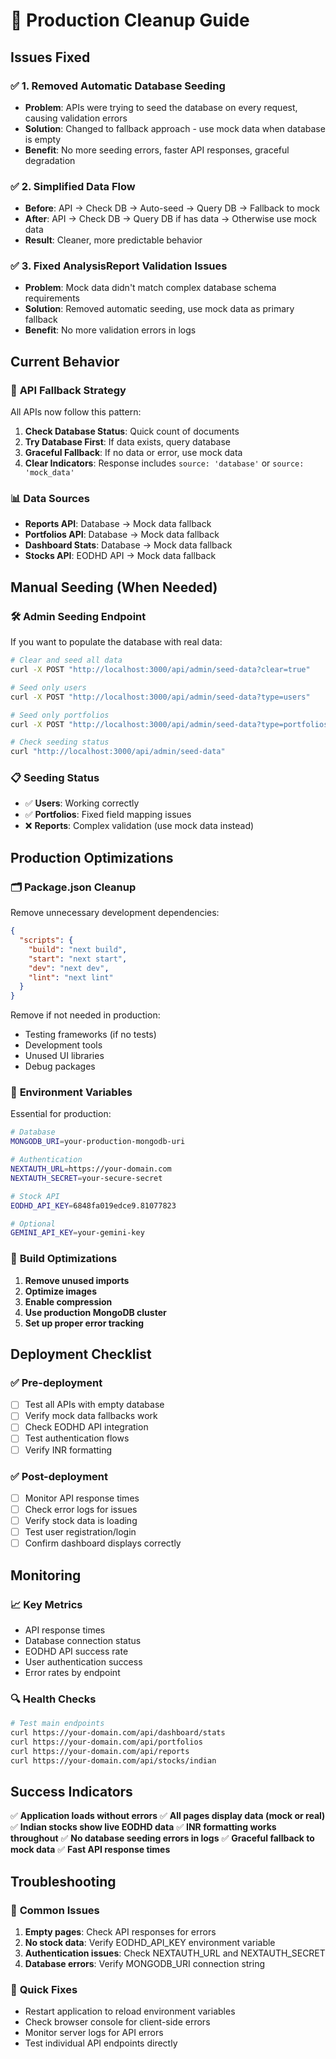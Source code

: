 # 🚀 Production Cleanup Guide

## Issues Fixed

### ✅ **1. Removed Automatic Database Seeding**
- **Problem**: APIs were trying to seed the database on every request, causing validation errors
- **Solution**: Changed to fallback approach - use mock data when database is empty
- **Benefit**: No more seeding errors, faster API responses, graceful degradation

### ✅ **2. Simplified Data Flow**
- **Before**: API → Check DB → Auto-seed → Query DB → Fallback to mock
- **After**: API → Check DB → Query DB if has data → Otherwise use mock data
- **Result**: Cleaner, more predictable behavior

### ✅ **3. Fixed AnalysisReport Validation Issues**
- **Problem**: Mock data didn't match complex database schema requirements
- **Solution**: Removed automatic seeding, use mock data as primary fallback
- **Benefit**: No more validation errors in logs

## Current Behavior

### 🔄 **API Fallback Strategy**
All APIs now follow this pattern:

1. **Check Database Status**: Quick count of documents
2. **Try Database First**: If data exists, query database
3. **Graceful Fallback**: If no data or error, use mock data
4. **Clear Indicators**: Response includes `source: 'database'` or `source: 'mock_data'`

### 📊 **Data Sources**
- **Reports API**: Database → Mock data fallback
- **Portfolios API**: Database → Mock data fallback  
- **Dashboard Stats**: Database → Mock data fallback
- **Stocks API**: EODHD API → Mock data fallback

## Manual Seeding (When Needed)

### 🛠️ **Admin Seeding Endpoint**
If you want to populate the database with real data:

```bash
# Clear and seed all data
curl -X POST "http://localhost:3000/api/admin/seed-data?clear=true"

# Seed only users
curl -X POST "http://localhost:3000/api/admin/seed-data?type=users"

# Seed only portfolios  
curl -X POST "http://localhost:3000/api/admin/seed-data?type=portfolios"

# Check seeding status
curl "http://localhost:3000/api/admin/seed-data"
```

### 📋 **Seeding Status**
- ✅ **Users**: Working correctly
- ✅ **Portfolios**: Fixed field mapping issues
- ❌ **Reports**: Complex validation (use mock data instead)

## Production Optimizations

### 🗂️ **Package.json Cleanup**
Remove unnecessary development dependencies:

```json
{
  "scripts": {
    "build": "next build",
    "start": "next start",
    "dev": "next dev",
    "lint": "next lint"
  }
}
```

Remove if not needed in production:
- Testing frameworks (if no tests)
- Development tools
- Unused UI libraries
- Debug packages

### 🔧 **Environment Variables**
Essential for production:

```bash
# Database
MONGODB_URI=your-production-mongodb-uri

# Authentication
NEXTAUTH_URL=https://your-domain.com
NEXTAUTH_SECRET=your-secure-secret

# Stock API
EODHD_API_KEY=6848fa019edce9.81077823

# Optional
GEMINI_API_KEY=your-gemini-key
```

### 🚀 **Build Optimizations**

1. **Remove unused imports**
2. **Optimize images** 
3. **Enable compression**
4. **Use production MongoDB cluster**
5. **Set up proper error tracking**

## Deployment Checklist

### ✅ **Pre-deployment**
- [ ] Test all APIs with empty database
- [ ] Verify mock data fallbacks work
- [ ] Check EODHD API integration
- [ ] Test authentication flows
- [ ] Verify INR formatting

### ✅ **Post-deployment**
- [ ] Monitor API response times
- [ ] Check error logs for issues
- [ ] Verify stock data is loading
- [ ] Test user registration/login
- [ ] Confirm dashboard displays correctly

## Monitoring

### 📈 **Key Metrics**
- API response times
- Database connection status
- EODHD API success rate
- User authentication success
- Error rates by endpoint

### 🔍 **Health Checks**
```bash
# Test main endpoints
curl https://your-domain.com/api/dashboard/stats
curl https://your-domain.com/api/portfolios
curl https://your-domain.com/api/reports
curl https://your-domain.com/api/stocks/indian
```

## Success Indicators

✅ **Application loads without errors**
✅ **All pages display data (mock or real)**
✅ **Indian stocks show live EODHD data**
✅ **INR formatting works throughout**
✅ **No database seeding errors in logs**
✅ **Graceful fallback to mock data**
✅ **Fast API response times**

## Troubleshooting

### 🐛 **Common Issues**
1. **Empty pages**: Check API responses for errors
2. **No stock data**: Verify EODHD_API_KEY environment variable
3. **Authentication issues**: Check NEXTAUTH_URL and NEXTAUTH_SECRET
4. **Database errors**: Verify MONGODB_URI connection string

### 🔧 **Quick Fixes**
- Restart application to reload environment variables
- Check browser console for client-side errors
- Monitor server logs for API errors
- Test individual API endpoints directly
